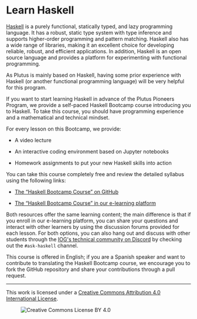# Learn Haskell

[Haskell](https://www.haskell.org/) is a purely functional, statically typed, and lazy programming language. It has a robust, static type system with type inference and supports higher-order programming and pattern matching. Haskell also has a wide range of libraries, making it an excellent choice for developing reliable, robust, and efficient applications. In addition, Haskell is an open source language and provides a platform for experimenting with functional programming. 

As Plutus is mainly based on Haskell, having some prior experience with Haskell (or another functional programming language) will be very helpful for this program.

If you want to start learning Haskell in advance of the Plutus Pioneers Program, we provide a self-paced Haskell Bootcamp course introducing you to Haskell. To take this course, you should have programming experience and a mathematical and technical mindset.

For every lesson on this Bootcamp, we provide:
* A video lecture

* An interactive coding environment based on Jupyter notebooks

* Homework assignments to put your new Haskell skills into action

You can take this course completely free and review the detailed syllabus using the following links:

* [The “Haskell Bootcamp Course” on GitHub](https://github.com/input-output-hk/haskell-course)

* [The “Haskell Bootcamp Course” in our e-learning platform](https://iohk.instructure.com/courses/141)

Both resources offer the same learning content; the main difference is that if you enroll in our e-learning platform, you can share your questions and interact with other learners by using the discussion forums provided for each lesson. For both options, you can also hang out and discuss with other students through the [IOG's technical community on Discord](https://discord.gg/inputoutput) by checking out the `#ask-haskell` channel.

This course is offered in English; if you are a Spanish speaker and want to contribute to translating the Haskell Bootcamp course, we encourage you to fork the GitHub repository and share your contributions through a pull request.

---

This work is licensed under a [Creative Commons Attribution 4.0 International License](http://creativecommons.org/licenses/by/4.0/).

<figure><img src="https://i.creativecommons.org/l/by/4.0/88x31.png" alt="Creative Commons License BY 4.0"></figure>